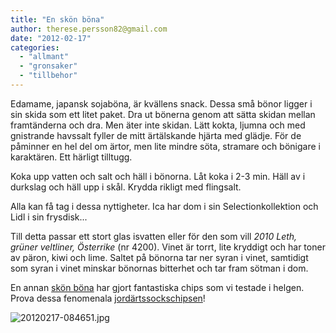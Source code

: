 ```yaml
---
title: "En skön böna"
author: therese.persson82@gmail.com
date: "2012-02-17"
categories: 
  - "allmant"
  - "gronsaker"
  - "tillbehor"
---
```


Edamame, japansk sojaböna, är kvällens snack. Dessa små bönor ligger i sin skida som ett litet paket. Dra ut bönerna genom att sätta skidan mellan framtänderna och dra. Men äter inte skidan. Lätt kokta, ljumna och med gnistrande havssalt fyller de mitt ärtälskande hjärta med glädje. För de påminner en hel del om ärtor, men lite mindre söta, stramare och bönigare i karaktären. Ett härligt tilltugg.

Koka upp vatten och salt och häll i bönorna. Låt koka i 2-3 min. Häll av i durkslag och häll upp i skål. Krydda rikligt med flingsalt.

Alla kan få tag i dessa nyttigheter. Ica har dom i sin Selectionkollektion och Lidl i sin frysdisk...

Till detta passar ett stort glas isvatten eller för den som vill _2010 Leth, grüner veltliner, Österrike_ (nr 4200). Vinet är torrt, lite kryddigt och har toner av päron, kiwi och lime. Saltet på bönorna tar ner syran i vinet, samtidigt som syran i vinet minskar bönornas bitterhet och tar fram sötman i dom.

En annan [skön böna](https://www.matrepubliken.se) har gjort fantastiska chips som vi testade i helgen. Prova dessa fenomenala [jordärtssockschipsen](https://matrepubliken.se/2012/february/jordartskockschips.html)!

  
  
![20120217-084651.jpg](/static/img/20120217-084651.jpg)

